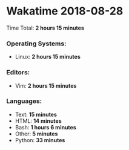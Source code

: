 # Wakatime 2018-08-28

Time Total: **2 hours 15 minutes**

### Operating Systems:
- Linux: **2 hours 15 minutes** 

### Editors:
- Vim: **2 hours 15 minutes** 

### Languages:
- Text: **15 minutes** 
- HTML: **14 minutes** 
- Bash: **1 hours 6 minutes** 
- Other: **5 minutes** 
- Python: **33 minutes** 

